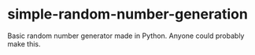 # simple-random-number-generation
Basic random number generator made in Python.
Anyone could probably make this.
